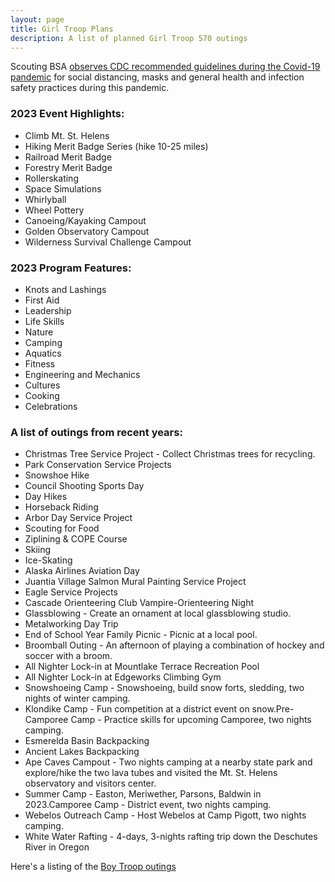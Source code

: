 ```yaml
---
layout: page
title: Girl Troop Plans
description: A list of planned Girl Troop 570 outings
---
```

Scouting BSA [observes CDC recommended guidelines during the Covid-19 pandemic](https://www.scouting.org/coronavirus/covid-19-faq/) for social distancing, masks and general health and infection safety practices during this pandemic.

### 2023 Event Highlights: ###
- Climb Mt. St. Helens
- Hiking Merit Badge Series (hike 10-25 miles)
- Railroad Merit Badge
- Forestry Merit Badge
- Rollerskating
- Space Simulations
- Whirlyball
- Wheel Pottery
- Canoeing/Kayaking Campout
- Golden Observatory Campout
- Wilderness Survival Challenge Campout

### 2023 Program Features: ###
- Knots and Lashings
- First Aid
- Leadership
- Life Skills
- Nature
- Camping
- Aquatics
- Fitness
- Engineering and Mechanics
- Cultures
- Cooking
- Celebrations

### A list of outings from recent years: ###
- Christmas Tree Service Project - Collect Christmas trees for recycling.
- Park Conservation Service Projects
- Snowshoe Hike
- Council Shooting Sports Day
- Day Hikes
- Horseback Riding
- Arbor Day Service Project
- Scouting for Food
- Ziplining & COPE Course
- Skiing
- Ice-Skating
- Alaska Airlines Aviation Day
- Juantia Village Salmon Mural Painting Service Project
- Eagle Service Projects
- Cascade Orienteering Club Vampire-Orienteering Night
- Glassblowing - Create an ornament at local glassblowing studio.
- Metalworking Day Trip
- End of School Year Family Picnic - Picnic at a local pool.
- Broomball Outing - An afternoon of playing a combination of hockey and soccer with a broom.
- All Nighter Lock-in at Mountlake Terrace Recreation Pool
- All Nighter Lock-in at Edgeworks Climbing Gym
- Snowshoeing Camp - Snowshoeing, build snow forts, sledding, two nights of winter camping.
- Klondike Camp - Fun competition at a district event on snow.Pre-Camporee Camp - Practice skills for upcoming Camporee, two nights camping.
- Esmerelda Basin Backpacking
- Ancient Lakes Backpacking
- Ape Caves Campout - Two nights camping at a nearby state park and explore/hike the two lava tubes and visited the Mt. St. Helens observatory and visitors center.
- Summer Camp - Easton, Meriwether, Parsons, Baldwin in 2023.Camporee Camp - District event, two nights camping.
- Webelos Outreach Camp - Host Webelos at Camp Pigott, two nights camping.
- White Water Rafting - 4-days, 3-nights rafting trip down the Deschutes River in Oregon

Here's a listing of the [Boy Troop outings](/outings)
